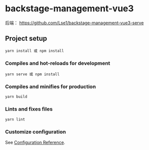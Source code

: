 # backstage-management-vue3

后端： https://github.com/Lse1/backstage-management-vue3-serve

## Project setup
```
yarn install 或 npm install
```

### Compiles and hot-reloads for development
```
yarn serve 或 npm install
```

### Compiles and minifies for production
```
yarn build
```

### Lints and fixes files
```
yarn lint
```

### Customize configuration
See [Configuration Reference](https://cli.vuejs.org/config/).
